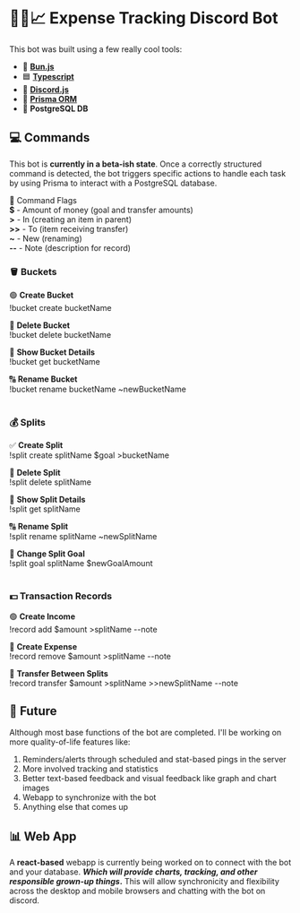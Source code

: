 # 🤖💸📈 Expense Tracking Discord Bot

This bot was built using a few really cool tools:

- 🥟 **[Bun.js](https://bun.sh/)**
- 🟦 **[Typescript](https://www.typescriptlang.org/)**
- 🤖 **[Discord.js](https://discord.js.org/)**
- 🔼 **[Prisma ORM](https://www.prisma.io/)**
- 🐘 **PostgreSQL DB**

## 💻 Commands

This bot is **currently in a beta-ish state**. Once a correctly structured command is detected, the bot triggers specific actions to handle each task by using Prisma to interact with a PostgreSQL database.

🚩 Command Flags<br/>
**$** - Amount of money (goal and transfer amounts)<br/>
**>** - In (creating an item in parent)<br/>
**>>** - To (item receiving transfer)<br/>
**~** - New (renaming)<br/>
**--** - Note (description for record)
<br/>

### 🪣 Buckets

🟢 **Create Bucket** <br/>
!bucket create bucketName

🔴 **Delete Bucket** <br/>
!bucket delete bucketName

🔭 **Show Bucket Details** <br/>
!bucket get bucketName

🔠 **Rename Bucket** <br/>
!bucket rename bucketName ~newBucketName
<br/><br/>

### 💰 Splits

✅ **Create Split** <br/>
!split create splitName $goal >bucketName

🚮 **Delete Split** <br/>
!split delete splitName

🔭 **Show Split Details** <br/>
!split get splitName

🔠 **Rename Split** <br/>
!split rename splitName ~newSplitName

🎯 **Change Split Goal** <br/>
!split goal splitName $newGoalAmount
<br/><br/>

### 💵 Transaction Records

🟢 **Create Income** <br/>
!record add $amount >splitName --note

🔴 **Create Expense** <br/>
!record remove $amount >splitName --note

🔀 **Transfer Between Splits** <br/>
!record transfer $amount >splitName >>newSplitName --note

## 🔮 Future

Although most base functions of the bot are completed. I'll be working on more quality-of-life features like:

1. Reminders/alerts through scheduled and stat-based pings in the server
2. More involved tracking and statistics
3. Better text-based feedback and visual feedback like graph and chart images
4. Webapp to synchronize with the bot
5. Anything else that comes up

## 📊 Web App

A **react-based** webapp is currently being worked on to connect with the bot and your database. **_Which will provide charts, tracking, and other responsible grown-up things_.** This will allow synchronicity and flexibility across the desktop and mobile browsers and chatting with the bot on discord.
